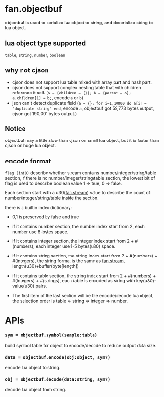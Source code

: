 fan.objectbuf
=============

objectbuf is used to serialize lua object to string, and deserialize string to lua object. 

## lua object type supported
`table`, `string`, `number`, `boolean`

## why not cjson
* cjson does not support lua table mixed with array part and hash part.
* cjson does not support complex nesting table that with children reference it self. (`a = {children = {}}; b = {parent = a}; a.children[1] = b;`, encode `a` or `b`)
* json can't detect duplicate field (`a = {}; for i=1,10000 do a[i] = "duplicate string" end`, encode `a`, objectbuf got 59,773 bytes output, cjson got 190,001 bytes output.)

## Notice
objectbuf may a little slow than cjson on small lua object, but it is faster than cjson on huge lua object.

## encode format
`flag (int8)` describe whether stream contains number/integer/string/table section, if there is no number/integer/string/table section, the lowest bit of flag is used to describe boolean value 1 => true, 0 => false.

Each section start with a u30([fan.stream](stream.md)) value to describe the count of number/integer/string/table inside the section.

there is a builtin index dictionary:

* 0,1 is preserved by false and true

* if it contains number section, the number index start from 2, each number use 8-bytes space.

* if it contains integer section, the integer index start from 2 + #(numbers), each integer use 1-5 bytes(u30) space.

* if it contains string section, the string index start from 2 + #(numbers) + #(integers), the string format is the same as [fan.stream](stream.md), length(u30)+buffer(byte[length])

* if it contains table section, the string index start from 2 + #(numbers) + #(integers) + #(strings), each table is encoded as string with key(u30)-value(u30) pairs.

* The first item of the last section will be the encode/decode lua object, the selection order is table => string => integer => number.

APIs
====

### `sym = objectbuf.symbol(sample:table)`
build symbol table for object to encode/decode to reduce output data size.

### `data = objectbuf.encode(obj:object, sym?)`
encode lua object to string.

### `obj = objectbuf.decode(data:string, sym?)`
decode lua object from string.
